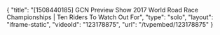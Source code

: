 {
    "title": "[1508440185] GCN Preview Show 2017 World Road Race Championships | Ten Riders To Watch Out For",
    "type": "solo",
    "layout": "iframe-static",
    "videoId": "123178875",
    "url": "\/tvpembed\/123178875"
}